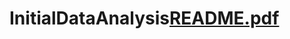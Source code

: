 # InitialDataAnalysis[README.pdf](https://github.com/Klakii/InitialDataAnalysis/files/10425289/README.pdf)
